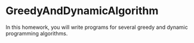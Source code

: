 # GreedyAndDynamicAlgorithm

In this homework, you will write programs for several greedy and dynamic programming algorithms.
